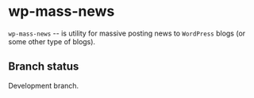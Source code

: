 wp-mass-news
============

``wp-mass-news`` -- is utility for massive posting news
to ``WordPress`` blogs (or some other type of blogs).

Branch status
-------------

Development branch.
